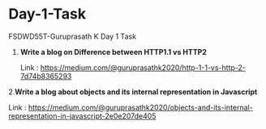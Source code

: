 # Day-1-Task
FSDWD55T-Guruprasath K
Day 1 Task 
 1. **Write a blog on Difference between HTTP1.1 vs HTTP2**
    
    Link : https://medium.com/@guruprasathk2020/http-1-1-vs-http-2-7d74b8365293

 2.**Write a blog about objects and its internal representation in Javascript**
     
Link : https://medium.com/@guruprasathk2020/objects-and-its-internal-representation-in-javascript-2e0e207de405
